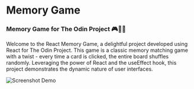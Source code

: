 # Memory Game

### Memory Game for The Odin Project 🎮🎲🧠

Welcome to the React Memory Game, a delightful project developed using React for The Odin Project. This game is a classic memory matching game with a twist - every time a card is clicked, the entire board shuffles randomly. Leveraging the power of React and the useEffect hook, this project demonstrates the dynamic nature of user interfaces.

![Screenshot Demo](./src/assets/screenshot-demo.png.png)
